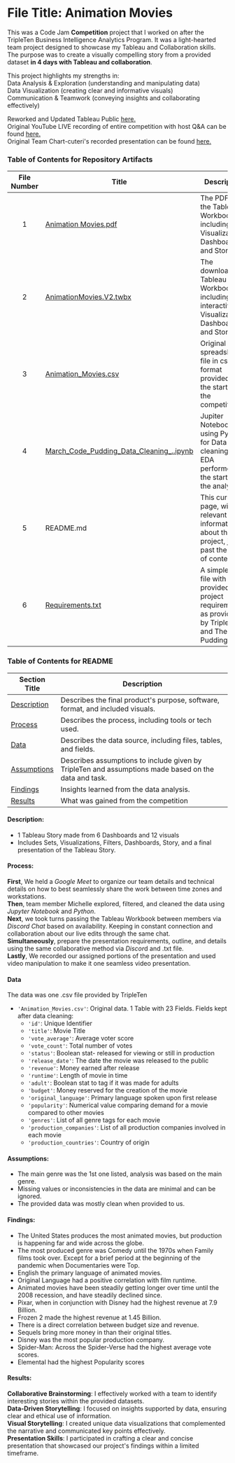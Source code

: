 # File Title: Animation Movies


This was a Code Jam **Competition** project that I worked on after the TripleTen Business Intelligence Analytics Program. It was a light-hearted team project designed to showcase my Tableau and Collaboration skills. The purpose was to create a visually compelling story from a provided dataset **in 4 days with Tableau and collaboration**.

This project highlights my strengths in:<br>
Data Analysis & Exploration (understanding and manipulating data)<br>
Data Visualization (creating clear and informative visuals)<br>
Communication & Teamwork (conveying insights and collaborating effectively)

Reworked and Updated Tableau Public <a href='https://public.tableau.com/views/AnimationMovies_17352673342840/AnimatedMoviesBringingtheWorldTogether?:language=en-US&:sid=&:redirect=auth&:display_count=n&:origin=viz_share_link' target=_blank><u>here</u>.</a><br>
Original YouTube LIVE recording of entire competition with host Q&A can be found <a href='https://www.youtube.com/live/rWTYgq_3ER4?si=fNs4AeeffGvZo9k8' target=_blank><u>here</u>.</a><br>
Original Team Chart-cuteri's recorded presentation can be found <a href='https://drive.google.com/file/d/1hCgHvyS8QK4xuK0Vba_DeCW6dX-BBXlA/view?usp=drive_link' target=_blank><u>here</u>.</a> 


### Table of Contents for Repository Artifacts
| File Number | Title | Description |
| :-----------: | ----------- |----------- |
| 1 | [Animation Movies.pdf](https://github.com/Tiffany-Bergett/Data_projects_TripleTen/blob/main/Animation%20Movies/Animation%20Movies.pdf) | The PDF of the Tableau Workbook including Visualizations, Dashboards, and Story. |
| 2 | [AnimationMovies.V2.twbx](https://github.com/Tiffany-Bergett/Data_projects_TripleTen/blob/main/Animation%20Movies/AnimationMovies.V2.twbx) | The downloadable Tableau Workbook including interactive Visualizations, Dashboards, and Story. |
| 3 | [Animation_Movies.csv](https://github.com/Tiffany-Bergett/Data_projects_TripleTen/blob/main/Animation%20Movies/Animation_Movies.csv) | Original spreadsheet file in csv format provided at the start of the competition. |
| 4 | [March_Code_Pudding_Data_Cleaning_..ipynb](https://github.com/Tiffany-Bergett/Data_projects_TripleTen/blob/main/Animation%20Movies/March_Code_Pudding_Data_Cleaning_.ipynb) | Jupiter Notebook file using Python for Data cleaning and EDA performed at the start of the analysis. |
| 5 | README.md | This current page, with all relevant information about the project, just past the Table of contents. |
| 6 | [Requirements.txt](https://github.com/Tiffany-Bergett/Data_projects_TripleTen/blob/main/Animation%20Movies/Requirements.txt) | A simple .txt file with the provided project requirements as provided by TripleTen and The Pudding. |

### Table of Contents for README
| Section Title | Description |
| ----------- |----------- |
| [Description](https://github.com/Tiffany-Bergett/Data_projects_TripleTen/tree/main/Animation%20Movies#description) | Describes the final product's purpose, software, format, and included visuals. |
| [Process](https://github.com/Tiffany-Bergett/Data_projects_TripleTen/tree/main/Animation%20Movies#process) | Describes the process, including tools or tech used. |
| [Data](https://github.com/Tiffany-Bergett/Data_projects_TripleTen/tree/main/Animation%20Movies#data) | Describes the data source, including files, tables, and fields. |
| [Assumptions](https://github.com/Tiffany-Bergett/Data_projects_TripleTen/tree/main/Animation%20Movies#assumptions) | Describes assumptions to include given by TripleTen and assumptions made based on the data and task. |
| [Findings](https://github.com/Tiffany-Bergett/Data_projects_TripleTen/tree/main/Animation%20Movies#findings) | Insights learned from the data analysis. |
| [Results](https://github.com/Tiffany-Bergett/Data_projects_TripleTen/tree/main/Animation%20Movies#results) | What was gained from the competition |

#### Description:
- 1 Tableau Story made from 6 Dashboards and 12 visuals
- Includes Sets, Visualizations, Filters, Dashboards, Story, and a final presentation of the Tableau Story.

#### Process:
**First**, We held a *Google Meet* to organize our team details and technical details on how to best seamlessly share the work between time zones and workstations.<br>
**Then**, team member Michelle explored, filtered, and cleaned the data using *Jupyter Notebook* and *Python*.<br>
**Next**, we took turns passing the Tableau Workbook between members via *Discord Chat* based on availability. Keeping in constant connection and collaboration about our live edits through the same chat.<br>
**Simultaneously**, prepare the presentation requirements, outline, and details using the same collaborative method via *Discor*d and .txt file.<br>
**Lastly**, We recorded our assigned portions of the presentation and used video manipulation to make it one seamless video presentation.<br>

#### Data
The data was one .csv file provided by TripleTen
- `'Animation_Movies.csv'`: Original data. 1 Table with 23 Fields. Fields kept after data cleaning:
    - `'id'`: Unique Identifier
    - `'title'`: Movie Title
    - `'vote_average'`: Average voter score
    - `'vote_count'`: Total number of votes
    - `'status'`: Boolean stat- released for viewing or still in production
    - `'release_date'`: The date the movie was released to the public
    - `'revenue'`: Money earned after release
    - `'runtime'`: Length of movie in time
    - `'adult'`: Boolean stat to tag if it was made for adults
    - `'budget'`: Money reserved for the creation of the movie
    - `'original_language'`: Primary language spoken upon first release
    - `'popularity'`: Numerical value comparing demand for a movie compared to other movies
    - `'genres'`: List of all genre tags for each movie
    - `'production_companies'`: List of all production companies involved in each movie
    - `'production_countries'`: Country of origin

#### Assumptions:
- The main genre was the 1st one listed, analysis was based on the main genre.
- Missing values or inconsistencies in the data are minimal and can be ignored.
- The provided data was mostly clean when provided to us.

#### Findings:
- The United States produces the most animated movies, but production is happening far and wide across the globe.
- The most produced genre was Comedy until the 1970s when Family films took over. Except for a brief period at the beginning of the pandemic when Documentaries were Top.
- English the primary language of animated movies.
- Original Language had a positive correlation with film runtime.
- Animated movies have been steadily getting longer over time until the 2008 recession, and have steadily declined since.
- Pixar, when in conjunction with Disney had the highest revenue at 7.9 Billion.
- Frozen 2 made the highest revenue at 1.45 Billion.
- There is a direct correlation between budget size and revenue.
- Sequels bring more money in than their original titles.
- Disney was the most popular production company.
- Spider-Man: Across the Spider-Verse had the highest average vote scores.
- Elemental had the highest Popularity scores

#### Results:
**Collaborative Brainstorming**: I effectively worked with a team to identify interesting stories within the provided datasets. <br>
**Data-Driven Storytelling**: I focused on insights supported by data, ensuring clear and ethical use of information.<br>
**Visual Storytelling**: I created unique data visualizations that complemented the narrative and communicated key points effectively.<br>
**Presentation Skills**: I participated in crafting a clear and concise presentation that showcased our project's findings within a limited timeframe.
